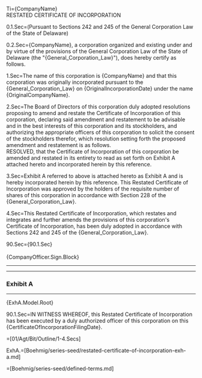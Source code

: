 Ti={CompanyName}<br>RESTATED CERTIFICATE OF INCORPORATION

0.1.Sec=(Pursuant to Sections 242 and 245 of the General Corporation Law of the State of Delaware)

0.2.Sec={CompanyName}, a corporation organized and existing under and by virtue of the provisions of the General Corporation Law of the State of Delaware (the "{General_Corporation_Law}"), does hereby certify as follows.

1.Sec=The name of this corporation is {CompanyName} and that this corporation was originally incorporated pursuant to the {General_Corporation_Law} on {OriginalIncorporationDate} under the name {OriginalCompanyName}.

2.Sec=The Board of Directors of this corporation duly adopted resolutions proposing to amend and restate the Certificate of Incorporation of this corporation, declaring said amendment and restatement to be advisable and in the best interests of this corporation and its stockholders, and authorizing the appropriate officers of this corporation to solicit the consent of the stockholders therefor, which resolution setting forth the proposed amendment and restatement is as follows.<br>RESOLVED, that the Certificate of Incorporation of this corporation be amended and restated in its entirety to read as set forth on Exhibit A attached hereto and incorporated herein by this reference.

3.Sec=Exhibit A referred to above is attached hereto as Exhibit A and is hereby incorporated herein by this reference.  This Restated Certificate of Incorporation was approved by the holders of the requisite number of shares of this corporation in accordance with Section 228 of the {General_Corporation_Law}. 

4.Sec=This Restated Certificate of Incorporation, which restates and integrates and further amends the provisions of this corporation's Certificate of Incorporation, has been duly adopted in accordance with Sections 242 and 245 of the {General_Corporation_Law}. 

90.Sec={90.1.Sec}<br><br>{CompanyOfficer.Sign.Block}<hr><hr><h3>Exhibit A</h3><hr>{ExhA.Model.Root}

90.1.Sec=IN WITNESS WHEREOF, this Restated Certificate of Incorporation has been executed by a duly authorized officer of this corporation on this {CertificateOfIncorporationFilingDate}.

=[01/Agt/Bit/Outline/1-4.Secs]

ExhA.=[Boehmig/series-seed/restated-certificate-of-incorporation-exh-a.md]

=[Boehmig/series-seed/defined-terms.md]